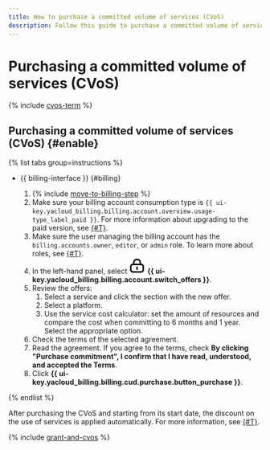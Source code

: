 ```yaml
---
title: How to purchase a committed volume of services (CVoS)
description: Follow this guide to purchase a committed volume of services (CVoS).
---
```


# Purchasing a committed volume of services (CVoS)

{% include [cvos-term](../_includes/cvos-term.md) %}

## Purchasing a committed volume of services (CVoS) {#enable}

{% list tabs group=instructions %}

- {{ billing-interface }} {#billing}

  1. {% include [move-to-billing-step](../_includes/move-to-billing-step.md) %}
  1. Make sure your billing account consumption type is `{{ ui-key.yacloud_billing.billing.account.overview.usage-type_label_paid }}`. For more information about upgrading to the paid version, see [{#T}](activate-commercial.md).
  1. Make sure the user managing the billing account has the `billing.accounts.owner`, `editor`, or `admin` role. To learn more about roles, see [{#T}](../security/index.md).
  1. In the left-hand panel, select ![image](../../_assets/console-icons/lock.svg) **{{ ui-key.yacloud_billing.billing.account.switch_offers }}**.
  1. Review the offers:
      1. Select a service and click the section with the new offer.
      1. Select a platform.
      1. Use the service cost calculator: set the amount of resources and compare the cost when committing to 6 months and 1 year. Select the appropriate option.
  1. Check the terms of the selected agreement. 
  1. Read the agreement. If you agree to the terms, check **By clicking "Purchase commitment", I confirm that I have read, understood, and accepted the Terms**.
  1. Click **{{ ui-key.yacloud_billing.billing.cud.purchase.button_purchase }}**. 

{% endlist %}

After purchasing the CVoS and starting from its start date, the discount on the use of services is applied automatically. For more information, see [{#T}](../concepts/cvos.md).

{% include [grant-and-cvos](../../_includes/billing/grant-and-cvos.md) %}